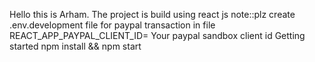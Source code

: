 Hello this is Arham. The project is build using react js 
note::plz create .env.development file for paypal transaction
in file REACT_APP_PAYPAL_CLIENT_ID= Your paypal sandbox client id
Getting started
npm install && npm start